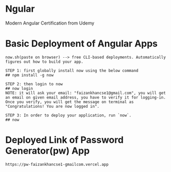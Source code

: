 # Ngular
Modern Angular Certification from Udemy

# Basic Deployment of Angular Apps
```
now.sh(paste on browser) --> free CLI-based deployments. Automatically figures out how to build your app.

STEP 1: first globally install now using the below command
## npm install -g now

STEP 2: then login to now
## now login
NOTE: it will ask your email: "faizankhancse1@gmail.com", you will get an email on given email address, you have to verify it for logging-in.
Once you verify, you will get the message on terminal as "Congratulations! You are now logged in".

STEP 3: In order to deploy your application, run `now`.
## now
```

# Deployed Link of Password Generator(pw) App
```
https://pw-faizankhancse1-gmailcom.vercel.app
```
